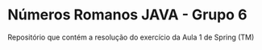 # Números Romanos JAVA - Grupo 6
Repositório que contém a resolução do exercício da Aula 1 de Spring (TM)

